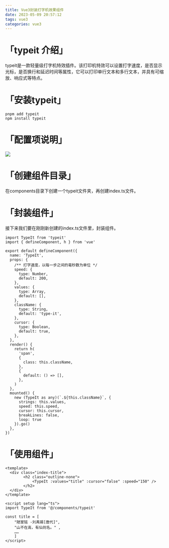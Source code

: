 ```yaml
---
title: Vue3封装打字机效果组件
date: 2023-05-09 20:57:12
tags: vue3
categories: vue3
---
```

# 「typeit 介绍」
typeit是一款轻量级打字机特效插件。该打印机特效可以设置打字速度，是否显示光标，是否换行和延迟时间等属性，它可以打印单行文本和多行文本，并具有可缩放、响应式等特点。

# 「安装typeit」
```
pnpm add typeit
npm install typeit
```
# 「配置项说明」
![](配置项说明.png)
# 「创建组件目录」
在components目录下创建一个typeit文件夹，再创建index.ts文件。
# 「封装组件」
接下来我们要在刚刚新创建的index.ts文件里，封装组件。
```
import TypeIt from 'typeit'
import { defineComponent, h } from 'vue'

export default defineComponent({
  name: 'TypeIt',
  props: {
    /** 打字速度，以每一步之间的毫秒数为单位 */
    speed: {
      type: Number,
      default: 200,
    },
    values: {
      type: Array,
      default: [],
    },
    className: {
      type: String,
      default: 'type-it',
    },
    cursor: {
      type: Boolean,
      default: true,
    },
  },
  render() {
    return h(
      'span',
      {
        class: this.className,
      },
      {
        default: () => [],
      },
    )
  },
  mounted() {
    new (TypeIt as any)(`.${this.className}`, {
      strings: this.values,
      speed: this.speed,
      cursor: this.cursor,
      breakLines: false,
      loop: true
    }).go()
  },
})
```
# 「使用组件」
```
<template>
  <div class="index-title">
        <h2 class="outline-none">
            <TypeIt :values="title" :cursor="false" :speed="150" />
        </h2>
  </div>
</template>

<script setup lang="ts">
import TypeIt from '@/components/typeit'

const title = [
    "陋室铭 -刘禹锡[唐代]",
    "山不在高，有仙则名。" ,
    ……
    ]
</script>
```